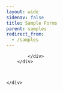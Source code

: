 ```yaml
---
layout: wide
sidenav: false
title: Sample Forms
parent: samples
redirect_from:
  - /samples
---
```

<link rel="stylesheet" href="https://cdnjs.cloudflare.com/ajax/libs/uswds/2.9.0/css/uswds.min.css" />
<link rel="stylesheet" href="https://unpkg.com/@formio/uswds@1.8.2-rc.12/dist/uswds.css" />

<section class="fedramp-page-container">
	<div class="grid-container">
		<div class="full-row grid-row padding-top-2 grid-gap">
			<div class="grid-col-12">
					
<script src="https://cdn.test-form.io/formiojs/formio.embed.js?src=https://portal-test.forms.gov/development/stephanieembeddingfheo&template=uswds&libs=true&redirect=https://www.google.com"></script>
			</div>	
		</div>
			
		

	</div>	
</section>

<br/><br/>